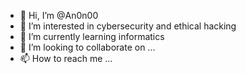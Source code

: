 - 👋 Hi, I’m @An0n00
- 👀 I’m interested in cybersecurity and ethical hacking
- 🌱 I’m currently learning informatics
- 💞️ I’m looking to collaborate on ...
- 📫 How to reach me ...

<!---
An0n00/An0n00 is a ✨ special ✨ repository because its `README.md` (this file) appears on your GitHub profile.
You can click the Preview link to take a look at your changes.
--->
